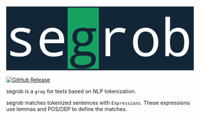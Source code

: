 <p align="center"><img alt="mankidown" src="logo.png"/></p>

[![GitHub Release](https://img.shields.io/badge/built_with-Go-00ADD8.svg?style=flat)]() 

segrob is a `grep` for texts based on NLP tokenization.

segrob matches tokenized sentences with `Expressions`. These expressions use lemmas and POS/DEP to define the matches.
